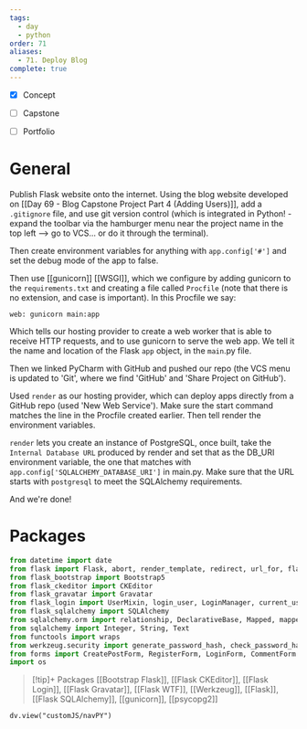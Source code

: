 ```yaml
---
tags:
  - day
  - python
order: 71
aliases:
  - 71. Deploy Blog
complete: true
---
```

- [x] Concept
- [ ] Capstone
- [ ] Portfolio


# General
Publish Flask website onto the internet. Using the blog website developed on [[Day 69 - Blog Capstone Project Part 4 (Adding Users)]], add a `.gitignore` file, and use git version control (which is integrated in Python! - expand the toolbar via the hamburger menu near the project name in the top left --> go to VCS... or do it through the terminal).

Then create environment variables for anything with `app.config['#']` and set the debug mode of the app to false.

Then use [[gunicorn]] [[WSGI]], which we configure by adding gunicorn to the `requirements.txt` and creating a file called `Procfile` (note that there is no extension, and case is important). In this Procfile we say:

`web: gunicorn main:app`

Which tells our hosting provider to create a web worker that is able to receive HTTP requests, and to use gunicorn to serve the web app. We tell it the name and location of the Flask `app` object, in the `main`.py file.  

Then we linked PyCharm with GitHub and pushed our repo (the VCS menu is updated to 'Git', where we find 'GitHub' and 'Share Project on GitHub').

Used `render` as our hosting provider, which can deploy apps directly from a GitHub repo (used 'New Web Service'). Make sure the start command matches the line in the Procfile created earlier. Then tell render the environment variables.

`render` lets you create an instance of PostgreSQL, once built, take the `Internal Database URL` produced by render and set that as the DB_URI environment variable, the one that matches with `app.config['SQLALCHEMY_DATABASE_URI']` in main.py. Make sure that the URL starts with `postgresql` to meet the SQLAlchemy requirements.

And we're done!

# Packages
```python
from datetime import date  
from flask import Flask, abort, render_template, redirect, url_for, flash, request  
from flask_bootstrap import Bootstrap5  
from flask_ckeditor import CKEditor  
from flask_gravatar import Gravatar  
from flask_login import UserMixin, login_user, LoginManager, current_user, logout_user  
from flask_sqlalchemy import SQLAlchemy  
from sqlalchemy.orm import relationship, DeclarativeBase, Mapped, mapped_column  
from sqlalchemy import Integer, String, Text  
from functools import wraps  
from werkzeug.security import generate_password_hash, check_password_hash  
from forms import CreatePostForm, RegisterForm, LoginForm, CommentForm
import os
```


> [!tip]+ Packages
> [[Bootstrap Flask]], [[Flask CKEditor]], [[Flask Login]], [[Flask Gravatar]], [[Flask WTF]], [[Werkzeug]], [[Flask]], [[Flask SQLAlchemy]], [[gunicorn]], [[psycopg2]] 
> 


```dataviewjs
dv.view("customJS/navPY")
```

